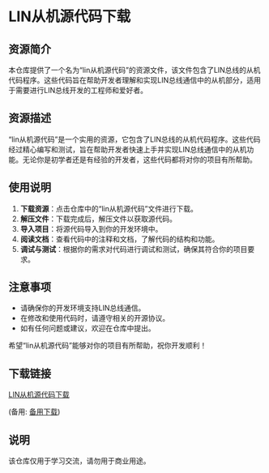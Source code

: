 # LIN从机源代码下载

## 资源简介

本仓库提供了一个名为“lin从机源代码”的资源文件，该文件包含了LIN总线的从机代码程序。这些代码旨在帮助开发者理解和实现LIN总线通信中的从机部分，适用于需要进行LIN总线开发的工程师和爱好者。

## 资源描述

“lin从机源代码”是一个实用的资源，它包含了LIN总线的从机代码程序。这些代码经过精心编写和测试，旨在帮助开发者快速上手并实现LIN总线通信中的从机功能。无论你是初学者还是有经验的开发者，这些代码都将对你的项目有所帮助。

## 使用说明

1. **下载资源**：点击仓库中的“lin从机源代码”文件进行下载。
2. **解压文件**：下载完成后，解压文件以获取源代码。
3. **导入项目**：将源代码导入到你的开发环境中。
4. **阅读文档**：查看代码中的注释和文档，了解代码的结构和功能。
5. **调试与测试**：根据你的需求对代码进行调试和测试，确保其符合你的项目要求。

## 注意事项

- 请确保你的开发环境支持LIN总线通信。
- 在修改和使用代码时，请遵守相关的开源协议。
- 如有任何问题或建议，欢迎在仓库中提出。

希望“lin从机源代码”能够对你的项目有所帮助，祝你开发顺利！

## 下载链接
[LIN从机源代码下载](https://pan.quark.cn/s/4d2f3033e4cf) 

(备用: [备用下载](https://pan.baidu.com/s/1ozc8s9ukhVrNLyCULzZFMw?pwd=1234))

## 说明

该仓库仅用于学习交流，请勿用于商业用途。
